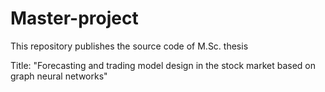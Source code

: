 # Master-project

This repository publishes the source code of M.Sc. thesis

Title:
"Forecasting and trading model design in the stock market based on graph neural networks"
